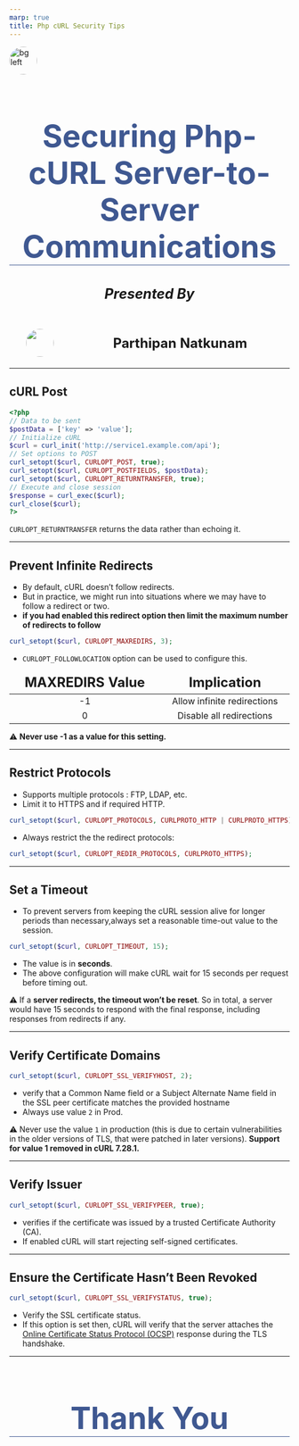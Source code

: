 ```yaml
---
marp: true
title: Php cURL Security Tips
---
```

<style>
section{
    background: #C8C7CB;
}
h1{
    font-size:55px;
    color: #3F5891;
    text-align: center;
    border-bottom: 1px solid;
}
h5{
    font-size: 25px;
    text-align: center;
}
</style>

![bg left](https://miro.medium.com/v2/resize:fit:1400/format:webp/0*F5tboLGE_oO_9xRx)

# Securing Php-cURL Server-to-Server Communications

##### Presented By
<style scoped>
img {
    border-radius: 50%;
    height: 50px;
    width:50px;
    vertical-align: middle;
    display: inline;
}
h6{
    color: #3F5891;
    text-align: center;
}
thead{
    font-weight: bold;
    font-size: 24px;
}
th{
  background:  #C8C7CB;
}
table {
    border-collapse: collapse !important;
    margin: 6px auto 0;
}
table, tr, td, th {
  border: 0 !important;
  background: transparent !important;
}
td {
  text-align: center;
  vertical-align: middle;
}
</style>
|![](https://miro.medium.com/v2/resize:fill:176:176/1*rmTbkWfJPJkuHaL9p0xFyw.png) | Parthipan Natkunam |
| ------------- | ------------- |

---

## cURL Post
```php
<?php
// Data to be sent
$postData = ['key' => 'value'];
// Initialize cURL
$curl = curl_init('http://service1.example.com/api');
// Set options to POST
curl_setopt($curl, CURLOPT_POST, true);
curl_setopt($curl, CURLOPT_POSTFIELDS, $postData);
curl_setopt($curl, CURLOPT_RETURNTRANSFER, true);
// Execute and close session
$response = curl_exec($curl);
curl_close($curl);
?>
```

`CURLOPT_RETURNTRANSFER` returns the data rather than echoing it.

---
## Prevent Infinite Redirects
- By default, cURL doesn’t follow redirects.
- But in practice, we might run into situations where we may have to follow a redirect or two.
- __if you had enabled this redirect option then limit the maximum number of redirects to follow__
```php
curl_setopt($curl, CURLOPT_MAXREDIRS, 3);
```
- `CURLOPT_FOLLOWLOCATION` option can be used to configure this.
<style scoped>
table{
    display: table;
    width: 100%;
    text-align: center;
}
</style>

| MAXREDIRS Value  | Implication |
| ------------- | ------------- |
| -1 | Allow infinite redirections  |
|  0 | Disable all redirections  |

⚠️ **Never use -1 as a value for this setting.**

---
## Restrict Protocols
- Supports multiple protocols : FTP, LDAP, etc.
- Limit it to HTTPS and if required HTTP.
```php
curl_setopt($curl, CURLOPT_PROTOCOLS, CURLPROTO_HTTP | CURLPROTO_HTTPS);
```
- Always restrict the the redirect protocols:
```php
curl_setopt($curl, CURLOPT_REDIR_PROTOCOLS, CURLPROTO_HTTPS);
```

---
## Set a Timeout
- To prevent servers from keeping the cURL session alive for longer periods than necessary,always set a reasonable time-out value to the session.
```php
curl_setopt($curl, CURLOPT_TIMEOUT, 15);
```
- The value is in **seconds**.
- The above configuration will make cURL wait for 15 seconds per request before timing out.

⚠️ If a **server redirects, the timeout won’t be reset**. So in total, a server would have 15 seconds to respond with the final response, including responses from redirects if any.

---
## Verify Certificate Domains
```php
curl_setopt($curl, CURLOPT_SSL_VERIFYHOST, 2);
```
- verify that a Common Name field or a Subject Alternate Name field in the SSL peer certificate matches the provided hostname
- Always use value `2` in Prod.

⚠️ Never use the value `1` in production (this is due to certain vulnerabilities in the older versions of TLS, that were patched in later versions). **Support for value 1 removed in cURL 7.28.1.**

---
## Verify Issuer
```php
curl_setopt($curl, CURLOPT_SSL_VERIFYPEER, true);
```
- verifies if the certificate was issued by a trusted Certificate Authority (CA).
-  If enabled cURL will start rejecting self-signed certificates.

---
## Ensure the Certificate Hasn’t Been Revoked
```php
curl_setopt($curl, CURLOPT_SSL_VERIFYSTATUS, true);
```
- Verify the SSL certificate status.
-  If this option is set then, cURL will verify that the server attaches the [Online Certificate Status Protocol (OCSP)](https://www.techtarget.com/searchsecurity/definition/OCSP) response during the TLS handshake.

---
# Thank You